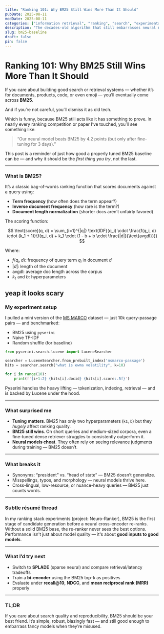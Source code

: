 ```yaml
---
title: "Ranking 101: Why BM25 Still Wins More Than It Should"
pubDate: 2025-08-11
modDate: 2025-08-11
categories: ["information retrieval", "ranking", "search", "experiments"]
description: "The decades-old algorithm that still embarrasses neural models if you're not careful — and how to use it properly."
slug: bm25-baseline
draft: false
pin: false
---
```


# Ranking 101: Why BM25 Still Wins More Than It Should

If you care about building good search or retrieval systems — whether it’s for documents, products, code, or even emoji — you’ll eventually come across **BM25**.

And if you’re not careful, you’ll dismiss it as old tech.

Which is funny, because BM25 still acts like it has something to prove. In nearly every ranking competition or paper I’ve touched, you’ll see something like:

> “Our neural model beats BM25 by 4.2 points (but only after fine-tuning for 3 days).”

This post is a reminder of just how good a properly tuned BM25 baseline can be — and why it should be the *first thing you try*, not the last.

---

### What is BM25?

It’s a classic bag-of-words ranking function that scores documents against a query using:

* **Term frequency** (how often does the term appear?)
* **Inverse document frequency** (how rare is the term?)
* **Document length normalization** (shorter docs aren’t unfairly favored)

The scoring function:

$$
\text{score}(q, d) = \sum_{i=1}^{|q|} \text{IDF}(q_i) \cdot \frac{f(q_i, d) \cdot (k_1 + 1)}{f(q_i, d) + k_1 \cdot (1 - b + b \cdot \frac{|d|}{\text{avgdl}})}
$$

Where:

* $f(q_i, d)$: frequency of query term $q_i$ in document $d$
* $|d|$: length of the document
* $\text{avgdl}$: average doc length across the corpus
* $k_1$ and $b$: hyperparameters

yeap it looks scary 
---

### My experiment setup

I pulled a mini version of the [MS MARCO](https://microsoft.github.io/msmarco/) dataset — just 10k query-passage pairs — and benchmarked:

* BM25 using `pyserini`
* Naive TF-IDF
* Random shuffle (for baseline)

```python
from pyserini.search.lucene import LuceneSearcher

searcher = LuceneSearcher.from_prebuilt_index('msmarco-passage')
hits = searcher.search("what is ewma volatility", k=10)

for i in range(10):
    print(f'{i+1:2} {hits[i].docid} {hits[i].score:.5f}')
```

Pyserini handles the heavy lifting — tokenization, indexing, retrieval — and is backed by Lucene under the hood.

---

### What surprised me

* **Tuning matters**. BM25 has only two hyperparameters (`k1`, `b`) but they *hugely* affect ranking quality.
* **BM25 still wins**. On short queries and medium-sized corpora, even a fine-tuned dense retriever struggles to consistently outperform it.
* **Neural models cheat**. They often rely on seeing relevance judgments during training — BM25 doesn’t.

---

### What breaks it

* Synonyms: “president” vs. “head of state” — BM25 doesn’t generalize.
* Misspellings, typos, and morphology — neural models thrive here.
* Cross-lingual, low-resource, or nuance-heavy queries — BM25 just counts words.

---

### Subtle résumé thread

In my ranking stack experiments (project: Neuro-Ranker), BM25 is the first stage of candidate generation before a neural cross-encoder re-ranks. Without a solid BM25 base, the re-ranker never sees the best options. Performance isn't just about model quality — it's about **good inputs to good models**.

---

### What I’d try next

* Switch to **SPLADE** (sparse neural) and compare retrieval/latency tradeoffs
* Train a **bi-encoder** using the BM25 top-k as positives
* Evaluate under **recall\@10**, **NDCG**, and **mean reciprocal rank (MRR)** properly

---

### TL;DR

If you care about search quality and reproducibility, BM25 should be your best friend.
It’s simple, robust, blazingly fast — and still good enough to embarrass fancy models when they’re misused.
